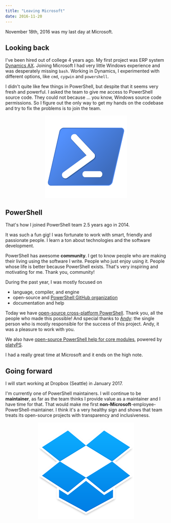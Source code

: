 ```yaml
---
title: "Leaving Microsoft"
date: 2016-11-20
---
```


November 18th, 2016 was my last day at Microsoft.

Looking back
------------

I've been hired out of college 4 years ago.
My first project was ERP system [Dynamics AX](https://www.microsoft.com/en-us/dynamics365/ax-overview).
Joining Microsoft I had very little Windows experience and was desperately missing `bash`.
Working in Dynamics, I experimented with different options, like `cmd`, `cygwin` and `powershell`.

I didn't quite like few things in PowerShell, but despite that it seems very fresh and powerful.
I asked the team to give me access to PowerShell source code.
They could not because ... you know, Windows source code permissions.
So I figure out the only way to get my hands on the codebase and try to fix the problems is to join the team.

<div style="text-align:center"><img src ="/images/leaving-microsoft/Powershell_256.png" /></div>

PowerShell
----------

That's how I joined PowerShell team 2.5 years ago in 2014. 

It was such a fun gig!
I was fortunate to work with smart, friendly and passionate people.
I learn a ton about technologies and the software development.

PowerShell has awesome **community**.
I get to know people who are making their living using the software I write.
People who just enjoy using it.
People whose life is better because PowerShell exists.
That's very inspiring and motivating for me.
Thank you, community!

During the past year, I was mostly focused on 

- language, compiler, and engine
- open-source and [PowerShell GitHub organization](https://github.com/PowerShell)
- documentation and help

Today we have [open-source cross-platform PowerShell](https://github.com/PowerShell/PowerShell).
Thank you, all the people who made this possible!
And special thanks to [Andy](https://twitter.com/andschwa/): the single person who is mostly responsible for the success of this project.
Andy, it was a pleasure to work with you.

We also have [open-source PowerShell help for core modules](https://github.com/PowerShell/PowerShell-Docs/tree/staging/reference/5.1), powered by [platyPS](https://github.com/PowerShell/platyPS).

I had a really great time at Microsoft and it ends on the high note.

Going forward
-------------

I will start working at Dropbox (Seattle) in January 2017.

I'm currently one of PowerShell maintainers.
I will continue to be **maintainer**, as far as the team thinks I provide value as a maintainer and I have time for that.
That would make me first **non-Microsoft**-employee-PowerShell-maintainer.
I think it's a very healthy sign and shows that team treats its open-source projects with transparency and inclusiveness.

<div style="text-align:center"><img src ="/images/leaving-microsoft/dropbox.png" /></div>
